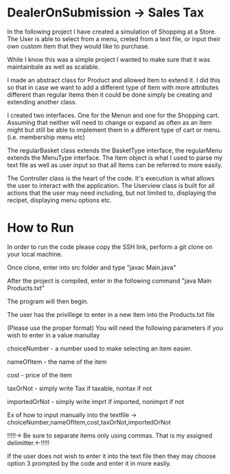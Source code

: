 # DealerOnSubmission -> Sales Tax

In the following project I have created a simulation of Shopping at a Store. 
The User is able to select from a menu, creted from a text file, or input their own custom Item that they would like to purchase. 

While I know this was a simple project I wanted to make sure that it was maintainbale as well as scalable. 

I made an abstract class for Product and allowed Item to extend it. I did this so that in case we want to add 
a different type of Item with more attributes different than regular Items then it could be done simply be creating and 
extending another class. 

I created two interfaces. One for the Menun and one for the Shopping cart. Assuming that 
neither will need to change or expand as often as an Item might but still be able to implement them in a different type of cart or menu. (i.e. membership menu etc)

The regularBasket class extends the BasketType interface, the regularMenu extends the MenuType interface. The Item object 
is what I used to parse my text file as well as user input so that all Items can be referred to more easily. 

The Controller class is the heart of the code. It's execution is what allows the user to interact with the application. 
The Userview class is built for all actions that the user may need including, but not limited to, displaying the recipet, displaying menu options etc.  


# How to Run 

In order to run the code please copy the SSH link, perform a git clone on your local machine.

Once clone, enter into src folder and type "javac Main.java"

After the project is compiled, enter in the following command "java Main Products.txt"

The program will then begin.

The user has the privillege to enter in a new item into the Products.txt file 

(Please use the proper format)
You will need the following parameters if you wish to enter in a value manullay 

choiceNumber - a number used to make selecting an item easier.

nameOfItem - the name of the item

cost - price of the item

taxOrNot - simply write Tax if taxable, nontax if not

importedOrNot - simply write imprt if imported, nonimprt if not

Ex of how to input manually into the textfile -> choiceNumber,nameOfItem,cost,taxOrNot,importedOrNot

!!!!!-> Be sure to separate items only using commas. That is my assigned delimitter.<-!!!!!

If the user does not wish to enter it into the text file then they may choose option 3 prompted by the code and enter it in more easily. 

